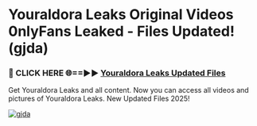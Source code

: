 # Youraldora Leaks Original Videos 0nlyFans Leaked - Files Updated! (gjda)

<h3>🔴 CLICK HERE 🌐==►► <a href="https://tinyurl.com/2jnfzry5" rel="nofollow">Youraldora Leaks Updated Files</a></h3>

Get Youraldora Leaks and all content. Now you can access all videos and pictures of Youraldora Leaks. New Updated Files 2025!

[![gjda](https://i.imgur.com/GyGTBgg.gif)](https://tinyurl.com/2jnfzry5)
